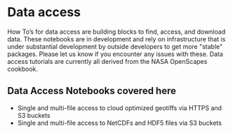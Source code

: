 # Data access

How To’s for data access are building blocks to find, access, and download data. These notebooks are 
in development and rely on infrastructure that is under substantial development by 
outside developers to get more "stable" packages. Please let us know if you encounter 
any issues with these. Data access tutorials are currently all derived from the NASA OpenScapes cookbook.

## Data Access Notebooks covered here
* Single and multi-file access to cloud optimized geotiffs via HTTPS and S3 buckets
* Single and multi-file access to NetCDFs and HDF5 files via S3 buckets
